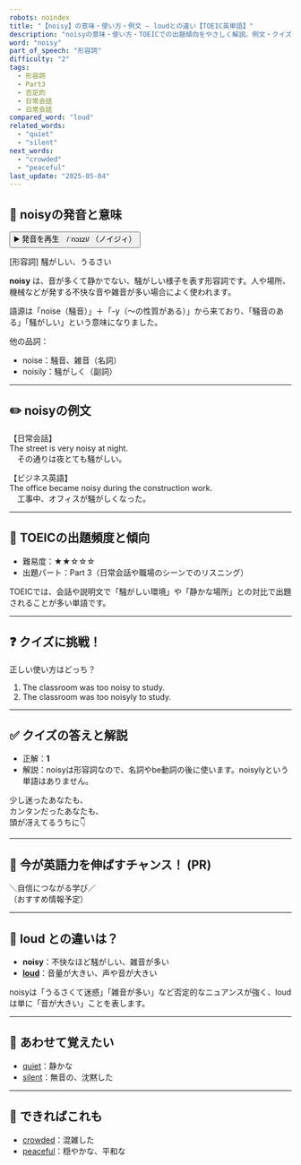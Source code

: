 ```yaml
---
robots: noindex
title: "【noisy】の意味・使い方・例文 ― loudとの違い【TOEIC英単語】"
description: "noisyの意味・使い方・TOEICでの出題傾向をやさしく解説。例文・クイズ付きでloudとの違いもわかりやすく学べます。"
word: "noisy"
part_of_speech: "形容詞"
difficulty: "2"
tags:
  - 形容詞
  - Part3
  - 否定的
  - 日常会話
  - 日常会話
compared_word: "loud"
related_words:
  - "quiet"
  - "silent"
next_words:
  - "crowded"
  - "peaceful"
last_update: "2025-05-04"
---
```


## 🔰 noisyの発音と意味

<button class="play-audio" onclick="playTTS('noisy')">
  <span class="play-audio-main">
    ▶️ 発音を再生　/ˈnɔɪzi/
  </span>
  <span class="play-audio-sub">
    （ノイジィ）
  </span>
</button>

[形容詞] 騒がしい、うるさい

**noisy** は、音が多くて静かでない、騒がしい様子を表す形容詞です。人や場所、機械などが発する不快な音や雑音が多い場合によく使われます。

語源は「noise（騒音）」＋「-y（～の性質がある）」から来ており、「騒音のある」「騒がしい」という意味になりました。

他の品詞：  
- noise：騒音、雑音（名詞）
- noisily：騒がしく（副詞）

---

## ✏️ noisyの例文

【日常会話】  
The street is very noisy at night.  
　その通りは夜とても騒がしい。

【ビジネス英語】  
The office became noisy during the construction work.  
　工事中、オフィスが騒がしくなった。

---

## 🎯 TOEICの出題頻度と傾向

- 難易度：★★☆☆☆
- 出題パート：Part 3（日常会話や職場のシーンでのリスニング）

TOEICでは、会話や説明文で「騒がしい環境」や「静かな場所」との対比で出題されることが多い単語です。

---

## ❓ クイズに挑戦！

正しい使い方はどっち？

1. The classroom was too noisy to study.  
2. The classroom was too noisyly to study.

---

## ✅ クイズの答えと解説

- 正解：**1**
- 解説：noisyは形容詞なので、名詞やbe動詞の後に使います。noisylyという単語はありません。

少し迷ったあなたも、  
カンタンだったあなたも、  
頭が冴えてるうちに👇️

---

## 🚀 今が英語力を伸ばすチャンス！ (PR)

<div class="info-center">
＼自信につながる学び／<br>  
（おすすめ情報予定）
</div>

---

## 🤔  loud との違いは？

- **noisy**：不快なほど騒がしい、雑音が多い
- **[loud](/word/loud/)**：音量が大きい、声や音が大きい

noisyは「うるさくて迷惑」「雑音が多い」など否定的なニュアンスが強く、loudは単に「音が大きい」ことを表します。

---

## 🧩 あわせて覚えたい

- [quiet](/word/quiet/)：静かな
- [silent](/word/silent/)：無音の、沈黙した

---

## 📖 できればこれも

- [crowded](/word/crowded/)：混雑した
- [peaceful](/word/peaceful/)：穏やかな、平和な

<!-- cvid: aid08_bid18 -->
